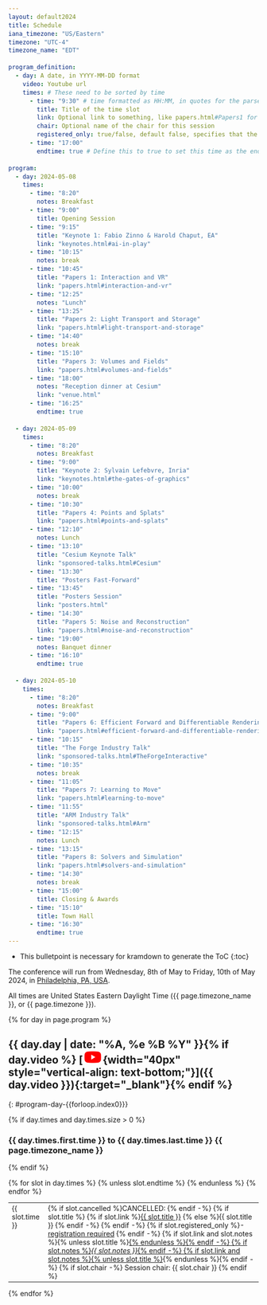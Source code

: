 ```yaml
---
layout: default2024
title: Schedule
iana_timezone: "US/Eastern"
timezone: "UTC-4"
timezone_name: "EDT"

program_definition:
  - day: A date, in YYYY-MM-DD format
    video: Youtube url
    times: # These need to be sorted by time
      - time: "9:30" # time formatted as HH:MM, in quotes for the parser to not complain. This should be in 24-hour format, and it should convert automatically to am/pm for the people who use that, according to computer configuration.
        title: Title of the time slot
        link: Optional link to something, like papers.html#Papers1 for the first paper session
        chair: Optional name of the chair for this session
        registered_only: true/false, default false, specifies that the event is only for registered individuals. This was mainly used when the conference was online only, for poster presentations and social events
      - time: "17:00"
        endtime: true # Define this to true to set this time as the endtime of the day, it will not be shown in the list, it's because the title of each day includes a time interval, and to obtain that, the first and last times in the list of each day are used.

program:
  - day: 2024-05-08
    times:
      - time: "8:20"
        notes: Breakfast
      - time: "9:00"
        title: Opening Session
      - time: "9:15"
        title: "Keynote 1: Fabio Zinno & Harold Chaput, EA"
        link: "keynotes.html#ai-in-play"
      - time: "10:15"
        notes: break
      - time: "10:45"
        title: "Papers 1: Interaction and VR"
        link: "papers.html#interaction-and-vr"
      - time: "12:25"
        notes: "Lunch"
      - time: "13:25"
        title: "Papers 2: Light Transport and Storage"
        link: "papers.html#light-transport-and-storage"
      - time: "14:40"
        notes: break
      - time: "15:10"
        title: "Papers 3: Volumes and Fields"
        link: "papers.html#volumes-and-fields"
      - time: "18:00"
        notes: "Reception dinner at Cesium"
        link: "venue.html"
      - time: "16:25"
        endtime: true

  - day: 2024-05-09
    times:
      - time: "8:20"
        notes: Breakfast
      - time: "9:00"
        title: "Keynote 2: Sylvain Lefebvre, Inria"
        link: "keynotes.html#the-gates-of-graphics"
      - time: "10:00"
        notes: break
      - time: "10:30"
        title: "Papers 4: Points and Splats"
        link: "papers.html#points-and-splats"
      - time: "12:10"
        notes: Lunch
      - time: "13:10"
        title: "Cesium Keynote Talk"
        link: "sponsored-talks.html#Cesium"
      - time: "13:30"
        title: "Posters Fast-Forward"
      - time: "13:45"
        title: "Posters Session"
        link: "posters.html"
      - time: "14:30"
        title: "Papers 5: Noise and Reconstruction"
        link: "papers.html#noise-and-reconstruction"
      - time: "19:00"
        notes: Banquet dinner
      - time: "16:10"
        endtime: true

  - day: 2024-05-10
    times:
      - time: "8:20"
        notes: Breakfast
      - time: "9:00"
        title: "Papers 6: Efficient Forward and Differentiable Rendering"
        link: "papers.html#efficient-forward-and-differentiable-rendering"
      - time: "10:15"
        title: "The Forge Industry Talk"
        link: "sponsored-talks.html#TheForgeInteractive"
      - time: "10:35"
        notes: break
      - time: "11:05"
        title: "Papers 7: Learning to Move"
        link: "papers.html#learning-to-move"
      - time: "11:55"
        title: "ARM Industry Talk"
        link: "sponsored-talks.html#Arm"
      - time: "12:15"
        notes: Lunch
      - time: "13:15"
        title: "Papers 8: Solvers and Simulation"
        link: "papers.html#solvers-and-simulation"
      - time: "14:30"
        notes: break
      - time: "15:00"
        title: Closing & Awards
      - time: "15:10"
        title: Town Hall
      - time: "16:30"
        endtime: true
---
```


* This bulletpoint is necessary for kramdown to generate the ToC
{:toc}


The conference will run from Wednesday, 8th of May to Friday, 10th of May 2024, in [Philadelphia, PA, USA](venue.html).

All times are United States Eastern Daylight Time ({{ page.timezone_name }}, or {{ page.timezone }}).

{% for day in page.program %}

## {{ day.day | date: "%A, %e %B %Y" }}{% if day.video %}&nbsp;[![YouTube stream for Day {{ forloop.index }}](../img/youtube-link-logo.png){width="40px" style="vertical-align: text-bottom;"}]({{ day.video }}){:target="_blank"}{% endif %}
{: #program-day-{{forloop.index0}}}

{% if day.times and day.times.size > 0 %}

### <span class="time" data-day="{{ day.day }}">{{ day.times.first.time }}</span> to <span class="time" data-day="{{ day.day }}">{{ day.times.last.time }}</span> {{ page.timezone_name }}

{% endif %}

<table class="program times">
    {% for slot in day.times %}
    {% unless slot.endtime %}
    <tr>
        <td class="time" data-day="{{ day.day }}" valign="top" {% if slot.cancelled %}style="text-decoration:line-through;"{% endif %}>{{ slot.time }}</td>
        <td class="item">
            {% if slot.cancelled %}CANCELLED:&nbsp;{% endif -%}
            {% if slot.title %}
              {% if slot.link %}<a href="{{ slot.link }}">{{ slot.title }}</a>&nbsp;{% else %}{{ slot.title }}&nbsp;{% endif -%}
            {% endif -%}
            {% if slot.registered_only %}- <a href="attend.html">registration required</a>&nbsp;{% endif -%}
            {% if slot.link and slot.notes %}{% unless slot.title %}<a href="{{ slot.link }}">{% endunless %}{% endif -%}
              {% if slot.notes %}<i>{{ slot.notes }}</i>{% endif -%}
            {% if slot.link and slot.notes %}{% unless slot.title %}</a>{% endunless %}{% endif -%}
            {% if slot.chair -%}
              <span class="session-chair">Session chair: {{ slot.chair }}</span>
            {% endif %}
        </td>
    </tr>
    {% endunless %}
    {% endfor %}
</table>
{% endfor %}



<script src="../script/luxon.min.js"></script>
<script>
var times = document.getElementsByClassName("time");
Array.from(times).forEach(te => {
  var s = te.attributes["data-day"].value + " " + te.textContent;
  var t = luxon.DateTime.fromFormat(s, "yyyy-MM-dd H:mm", {zone:"{{page.iana_timezone}}"});
  var lt = t.toLocal();
  var lts =  lt.toLocaleString({ weekday: 'short', month: 'short', day: 'numeric', hour: 'numeric', minute: '2-digit', timeZoneName: 'short' });
  // Set the caption text on hover to the local time
  te.setAttribute("data-local-time", lts);
  te.setAttribute("title", lts);

  // Use AM/PM where appropriate according to the computer locale
  ts = t.toLocaleString(luxon.DateTime.TIME_SIMPLE);
  te.textContent = ts.toUpperCase()
});
</script>
